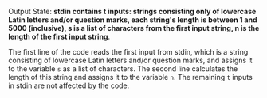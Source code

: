 Output State: **stdin contains t inputs: strings consisting only of lowercase Latin letters and/or question marks, each string's length is between 1 and 5000 (inclusive), s is a list of characters from the first input string, n is the length of the first input string**.

The first line of the code reads the first input from stdin, which is a string consisting of lowercase Latin letters and/or question marks, and assigns it to the variable `s` as a list of characters. The second line calculates the length of this string and assigns it to the variable `n`. The remaining `t` inputs in stdin are not affected by the code.